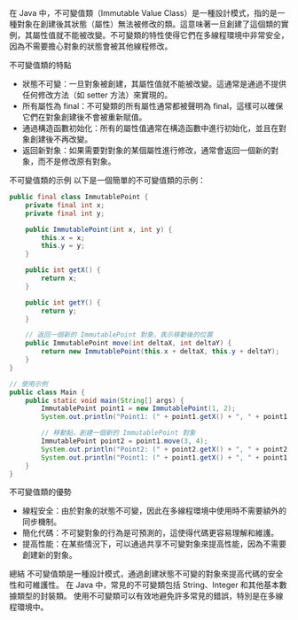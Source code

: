 在 Java 中，不可變值類（Immutable Value Class）是一種設計模式，指的是一種對象在創建後其狀態（屬性）無法被修改的類。這意味著一旦創建了這個類的實例，其屬性值就不能被改變。不可變類的特性使得它們在多線程環境中非常安全，因為不需要擔心對象的狀態會被其他線程修改。

不可變值類的特點

- 狀態不可變：一旦對象被創建，其屬性值就不能被改變。這通常是通過不提供任何修改方法（如 setter 方法）來實現的。
- 所有屬性為 final：不可變類的所有屬性通常都被聲明為 final，這樣可以確保它們在對象創建後不會被重新賦值。
- 通過構造函數初始化：所有的屬性值通常在構造函數中進行初始化，並且在對象創建後不再改變。
- 返回新對象：如果需要對對象的某個屬性進行修改，通常會返回一個新的對象，而不是修改原有對象。

不可變值類的示例
以下是一個簡單的不可變值類的示例：
```java
public final class ImmutablePoint {
    private final int x;
    private final int y;

    public ImmutablePoint(int x, int y) {
        this.x = x;
        this.y = y;
    }

    public int getX() {
        return x;
    }

    public int getY() {
        return y;
    }

    // 返回一個新的 ImmutablePoint 對象，表示移動後的位置
    public ImmutablePoint move(int deltaX, int deltaY) {
        return new ImmutablePoint(this.x + deltaX, this.y + deltaY);
    }
}

// 使用示例
public class Main {
    public static void main(String[] args) {
        ImmutablePoint point1 = new ImmutablePoint(1, 2);
        System.out.println("Point1: (" + point1.getX() + ", " + point1.getY() + ")");

        // 移動點，創建一個新的 ImmutablePoint 對象
        ImmutablePoint point2 = point1.move(3, 4);
        System.out.println("Point2: (" + point2.getX() + ", " + point2.getY() + ")");
        System.out.println("Point1: (" + point1.getX() + ", " + point1.getY() + ")"); // point1 不變
    }
}
```


不可變值類的優勢
- 線程安全：由於對象的狀態不可變，因此在多線程環境中使用時不需要額外的同步機制。
- 簡化代碼：不可變對象的行為是可預測的，這使得代碼更容易理解和維護。
- 提高性能：在某些情況下，可以通過共享不可變對象來提高性能，因為不需要創建新的對象。

總結
不可變值類是一種設計模式，通過創建狀態不可變的對象來提高代碼的安全性和可維護性。
在 Java 中，常見的不可變類包括 String、Integer 和其他基本數據類型的封裝類。
使用不可變類可以有效地避免許多常見的錯誤，特別是在多線程環境中。